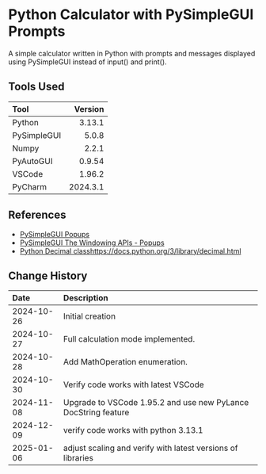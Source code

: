 # Python Calculator with PySimpleGUI Prompts
A simple calculator written in Python with prompts and messages displayed using PySimpleGUI
instead of input() and print().

## Tools Used

| Tool        |  Version |
|:------------|---------:|
| Python      |   3.13.1 |
| PySimpleGUI |    5.0.8 |
| Numpy       |    2.2.1 |
| PyAutoGUI   |   0.9.54 |
| VSCode      |   1.96.2 |
| PyCharm     | 2024.3.1 |

## References
* [PySimpleGUI Popups](https://docs.pysimplegui.com/en/latest/documentation/module/popups/)
* [PySimpleGUI The Windowing APIs - Popups](https://docs.pysimplegui.com/en/latest/documentation/quick_start/windowing_apis_popup_windows/)
* [Python Decimal class]()https://docs.python.org/3/library/decimal.html

## Change History

| Date       | Description                                                    |
|:-----------|:---------------------------------------------------------------|
| 2024-10-26 | Initial creation                                               |
| 2024-10-27 | Full calculation mode implemented.                             |
| 2024-10-28 | Add MathOperation enumeration.                                 |
| 2024-10-30 | Verify code works with latest VSCode                           |
| 2024-11-08 | Upgrade to VSCode 1.95.2 and use new PyLance DocString feature |
| 2024-12-09 | verify code works with python 3.13.1                           |
| 2025-01-06 | adjust scaling and verify with latest versions of libraries    |
